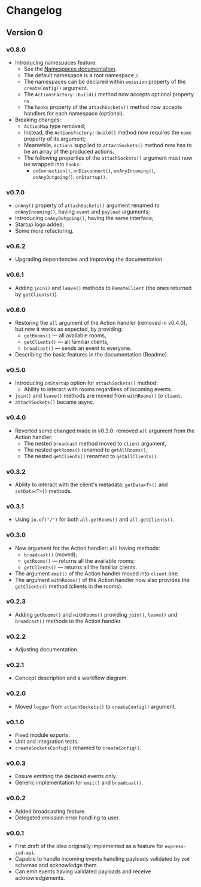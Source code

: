 # Changelog

## Version 0

### v0.8.0

- Introducing namespaces feature.
  - See the [Namespaces documentation](https://socket.io/docs/v4/namespaces/).
  - The default namespace is a root namespace `/`.
  - The namespaces can be declared within `emission` property of the `createConfig()` argument.
  - The `ActionsFactory::build()` method now accepts optional property `ns`.
  - The `hooks` property of the `attachSockets()` method now accepts handlers for each namespace (optional).
- Breaking changes:
  - `ActionMap` type removed;
  - Instead, the `ActionsFactory::build()` method now requires the `name` property of its argument;
  - Meanwhile, `actions` supplied to `attachSockets()` method now has to be an array of the produced actions.
  - The following properties of the `attachSockets()` argument must now be wrapped into `hooks`:
    - `onConnection()`, `onDisconnect()`, `onAnyIncoming()`, `onAnyOutgoing()`, `onStartup()`.

### v0.7.0

- `onAny()` property of `attachSockets()` argument renamed to `onAnyIncoming()`, having `event` and `payload` arguments;
- Introducing `onAnyOutgoing()`, having the same interface;
- Startup logo added;
- Some more refactoring.

### v0.6.2

- Upgrading dependencies and improving the documentation.

### v0.6.1

- Adding `join()` and `leave()` methods to `RemoteClient` (the ones returned by `getClients()`).

### v0.6.0

- Restoring the `all` argument of the Action handler (removed in v0.4.0), but now it works as expected, by providing:
  - `getRooms()` — all available rooms,
  - `getClients()` — all familiar clients,
  - `broadcast()` — sends an event to everyone.
- Describing the basic features in the documentation (Readme).

### v0.5.0

- Introducing `onStartup` option for `attachSockets()` method:
  - Ability to interact with rooms regardless of incoming events.
- `join()` and `leave()` methods are moved from `withRooms()` to `client`.
- `attachSockets()` became async.

### v0.4.0

- Reverted some changed made in v0.3.0: removed `all` argument from the Action handler:
  - The nested `broadcast` method moved to `client` argument,
  - The nested `getRooms()` renamed to `getAllRooms()`,
  - The nested `getClients()` renamed to `getAllClients()`.

### v0.3.2

- Ability to interact with the client's metadata: `getData<T>()` and `setData<T>()` methods.

### v0.3.1

- Using `io.of("/")` for both `all.getRooms()` and `all.getClients()`.

### v0.3.0

- New argument for the Action handler: `all` having methods:
  - `broadcast()` (moved);
  - `getRooms()` — returns all the available rooms;
  - `getClients()` — returns all the familiar clients.
- The argument `emit()` of the Action handler moved into `client` one.
- The argument `withRooms()` of the Action handler now also provides the `getClients()` method (clients in the rooms).

### v0.2.3

- Adding `getRooms()` and `withRooms()` providing `join()`, `leave()` and `broadcast()` methods to the Action handler.

### v0.2.2

- Adjusting documentation.

### v0.2.1

- Concept description and a workflow diagram.

### v0.2.0

- Moved `logger` from `attachSockets()` to `createConfig()` argument.

### v0.1.0

- Fixed module exports.
- Unit and integration tests.
- `createSocketsConfig()` renamed to `createConfig()`.

### v0.0.3

- Ensure emitting the declared events only.
- Generic implementation for `emit()` and `broadcast()`.

### v0.0.2

- Added broadcasting feature.
- Delegated emission error handling to user.

### v0.0.1

- First draft of the idea originally implemented as a feature for `express-zod-api`.
- Capable to handle incoming events handling payloads validated by `zod` schemas and acknowledge them.
- Can emit events having validated payloads and receive acknowledgements.
